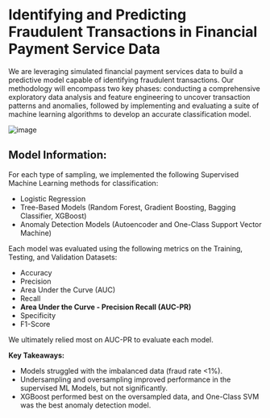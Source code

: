 # Identifying and Predicting Fraudulent Transactions in Financial Payment Service Data

We are leveraging simulated financial payment services data to build a predictive model capable of identifying fraudulent transactions.  Our methodology will encompass two key phases: conducting a comprehensive exploratory data analysis and feature engineering to uncover transaction patterns and anomalies, followed by implementing and evaluating a suite of machine learning algorithms to develop an accurate classification model.

![image](https://github.com/user-attachments/assets/7fa87a8d-8526-4dd3-9e1f-050b12c56392)

## Model Information:

For each type of sampling, we implemented the following Supervised Machine Learning methods for classification:

* Logistic Regression
* Tree-Based Models (Random Forest, Gradient Boosting, Bagging Classifier, XGBoost)
* Anomaly Detection Models (Autoencoder and One-Class Support Vector Machine)

Each model was evaluated using the following metrics on the Training, Testing, and Validation Datasets:

* Accuracy
* Precision
* Area Under the Curve (AUC)
* Recall
* **Area Under the Curve - Precision Recall (AUC-PR)**
* Specificity
* F1-Score

We ultimately relied most on AUC-PR to evaluate each model.

**Key Takeaways:**

* Models struggled with the imbalanced data (fraud rate <1%).
* Undersampling and oversampling improved performance in the supervised ML Models, but not significantly.
* XGBoost performed best on the oversampled data, and One-Class SVM was the best anomaly detection model.
